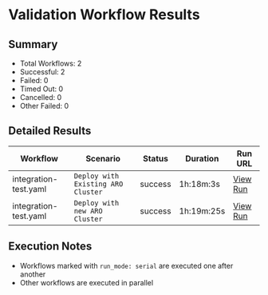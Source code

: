 # Validation Workflow Results

## Summary
- Total Workflows: 2
- Successful: 2
- Failed: 0
- Timed Out: 0
- Cancelled: 0
- Other Failed: 0

## Detailed Results

| Workflow | Scenario | Status | Duration | Run URL |
|----------|----------|---------|-----------|----------|
| integration-test.yaml | `Deploy with Existing ARO Cluster` | success | 1h:18m:3s | [View Run](https://github.com/azure-javaee/azure.liberty.aro/actions/runs/16745959734) |
| integration-test.yaml | `Deploy with new ARO Cluster` | success | 1h:19m:25s | [View Run](https://github.com/azure-javaee/azure.liberty.aro/actions/runs/16747689053) |


## Execution Notes
- Workflows marked with `run_mode: serial` are executed one after another
- Other workflows are executed in parallel
